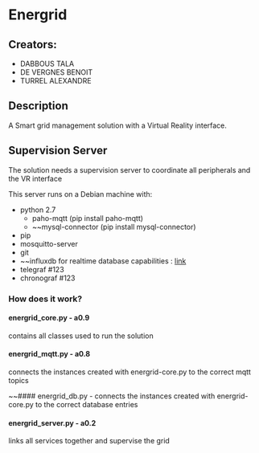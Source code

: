 # Energrid

## Creators: 
 - DABBOUS TALA
 - DE VERGNES BENOIT
 - TURREL ALEXANDRE

## Description
A Smart grid management solution with a Virtual Reality interface.

## Supervision Server
The solution needs a supervision server to coordinate all peripherals and the VR interface

This server runs on a Debian machine with:
 - python 2.7
     - paho-mqtt (pip install paho-mqtt)
     - ~~mysql-connector (pip install mysql-connector)
 - pip
 - mosquitto-server
 - git
 - ~~influxdb for realtime database capabilities : [link](https://www.framboise314.fr/utiliser-le-protocole-mqtt-pour-communiquer-des-donnees-entre-2-raspberry-pi/ "Tutorial to install Influxdb, Telegraf and Chronograf")
 - telegraf #123
 - chronograf #123

### How does it work?

#### energrid_core.py - a0.9
contains all classes used to run the solution

#### energrid_mqtt.py - a0.8
connects the instances created with energrid-core.py to the correct mqtt topics

~~#### energrid_db.py - 
connects the instances created with energrid-core.py to the correct database entries

#### energrid_server.py - a0.2
links all services together and supervise the grid
